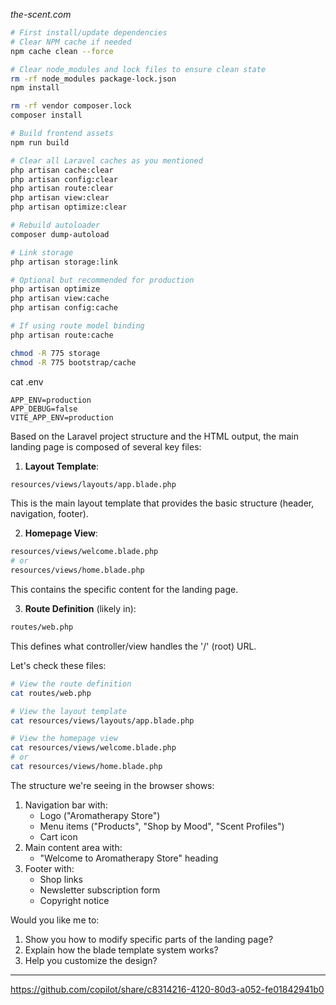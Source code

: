 *the-scent.com*

```bash
# First install/update dependencies
# Clear NPM cache if needed
npm cache clean --force

# Clear node_modules and lock files to ensure clean state
rm -rf node_modules package-lock.json
npm install

rm -rf vendor composer.lock
composer install

# Build frontend assets
npm run build

# Clear all Laravel caches as you mentioned
php artisan cache:clear
php artisan config:clear
php artisan route:clear
php artisan view:clear
php artisan optimize:clear

# Rebuild autoloader
composer dump-autoload

# Link storage
php artisan storage:link

# Optional but recommended for production
php artisan optimize
php artisan view:cache
php artisan config:cache

# If using route model binding
php artisan route:cache
```

```bash
chmod -R 775 storage
chmod -R 775 bootstrap/cache
```

cat .env
```
APP_ENV=production
APP_DEBUG=false
VITE_APP_ENV=production
```

Based on the Laravel project structure and the HTML output, the main landing page is composed of several key files:

1. **Layout Template**:
```bash
resources/views/layouts/app.blade.php
```
This is the main layout template that provides the basic structure (header, navigation, footer).

2. **Homepage View**:
```bash
resources/views/welcome.blade.php
# or
resources/views/home.blade.php
```
This contains the specific content for the landing page.

3. **Route Definition** (likely in):
```bash
routes/web.php
```
This defines what controller/view handles the '/' (root) URL.

Let's check these files:

```bash
# View the route definition
cat routes/web.php

# View the layout template
cat resources/views/layouts/app.blade.php

# View the homepage view
cat resources/views/welcome.blade.php
# or
cat resources/views/home.blade.php
```

The structure we're seeing in the browser shows:
1. Navigation bar with:
   - Logo ("Aromatherapy Store")
   - Menu items ("Products", "Shop by Mood", "Scent Profiles")
   - Cart icon
2. Main content area with:
   - "Welcome to Aromatherapy Store" heading
3. Footer with:
   - Shop links
   - Newsletter subscription form
   - Copyright notice

Would you like me to:
1. Show you how to modify specific parts of the landing page?
2. Explain how the blade template system works?
3. Help you customize the design?

---
https://github.com/copilot/share/c8314216-4120-80d3-a052-fe01842941b0
